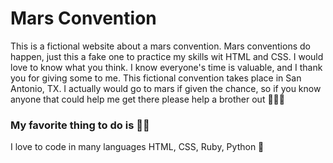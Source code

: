# Mars Convention
This is a fictional website about a mars convention. Mars conventions do happen, just this a fake one to practice my  skills wit HTML and CSS. I would love to know what you think. I know everyone's time is valuable, and I thank you for giving some to me. This fictional convention takes place in San Antonio, TX. I actually would go to mars if given the chance, so if you know anyone that could help me get there please help a brother out 🤣😂🤣
### My favorite thing to do is 👨‍💻
I love to code in many languages HTML, CSS, Ruby, Python 🐍
